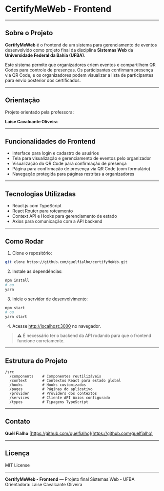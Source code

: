 # CertifyMeWeb - Frontend

---

## Sobre o Projeto

**CertifyMeWeb** é o frontend de um sistema para gerenciamento de eventos desenvolvido como projeto final da disciplina **Sistemas Web** da **Universidade Federal da Bahia (UFBA)**.

Este sistema permite que organizadores criem eventos e compartilhem QR Codes para controle de presenças. Os participantes confirmam presença via QR Code, e os organizadores podem visualizar a lista de participantes para envio posterior dos certificados.

---

## Orientação

Projeto orientado pela professora:

**Laise Cavalcante Oliveira**

---

## Funcionalidades do Frontend

- Interface para login e cadastro de usuários
- Tela para visualização e gerenciamento de eventos pelo organizador
- Visualização do QR Code para confirmação de presença
- Página para confirmação de presença via QR Code (com formulário)
- Navegação protegida para páginas restritas a organizadores

---

## Tecnologias Utilizadas

- React.js com TypeScript
- React Router para roteamento
- Context API e Hooks para gerenciamento de estado
- Axios para comunicação com a API backend

---

## Como Rodar

1. Clone o repositório:

```bash
git clone https://github.com/guelfialho/certifyMeWeb.git
```

2. Instale as dependências:

```bash
npm install
# ou
yarn
```

3. Inicie o servidor de desenvolvimento:

```bash
npm start
# ou
yarn start
```

4. Acesse [http://localhost:3000](http://localhost:3000) no navegador.

> ⚠️ É necessário ter o backend da API rodando para que o frontend funcione corretamente.

---

## Estrutura do Projeto

```
/src
  /components    # Componentes reutilizáveis
  /context       # Contextos React para estado global
  /hooks         # Hooks customizados
  /pages         # Páginas do aplicativo
  /provider      # Providers dos contextos
  /services      # Cliente API Axios configurado
  /types         # Tipagens TypeScript
```

---

## Contato

**Guél Fialho**
[https://github.com/guelfialho](https://github.com/guelfialho)

---

## Licença

MIT License

---

**CertifyMeWeb - Frontend** — Projeto final Sistemas Web - UFBA
Orientadora: Laise Cavalcante Oliveira
